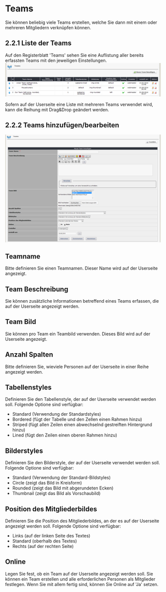 # Teams

Sie können beliebig viele Teams erstellen, welche Sie dann mit einem oder mehreren Mitgliedern verknüpfen können.

## 2.2.1 Liste der Teams

Auf den Registerblatt 'Teams' sehen Sie eine Auflistung aller bereits erfassten Teams mit den jeweiligen Einstellungen. ![](../../.gitbook/assets/2admin_teams_list.png)

Sofern auf der Userseite eine Liste mit mehreren Teams verwendet wird, kann die Reihung mit Drag&Drop geändert werden.

## 2.2.2 Teams hinzufügen/bearbeiten

![](../../.gitbook/assets/2admin_teams_add.png)

## Teamname

Bitte definieren Sie einen Teamnamen. Dieser Name wird auf der Userseite angezeigt.

## Team Beschreibung

Sie können zusätzliche Informationen betreffend eines Teams erfassen, die auf der Userseite angezeigt werden.

## Team Bild

Sie können pro Team ein Teambild verwenden. Dieses Bild wird auf der Userseite angezeigt.

## Anzahl Spalten

Bitte definieren Sie, wieviele Personen auf der Userseite in einer Reihe angezeigt werden.

## Tabellenstyles

Definieren Sie den Tabellenstyle, der auf der Userseite verwendet werden soll. Folgende Optione sind verfügbar:

* Standard \(Verwendung der Standardstyles\)
* Bordered \(fügt der Tabelle und den Zellen einen Rahmen hinzu\)
* Striped \(fügt allen Zeilen einen abwechselnd gestreiften Hintergrund hinzu\)
* Lined \(fügt den Zeilen einen oberen Rahmen hinzu\)

## Bilderstyles

Definieren Sie den Bilderstyle, der auf der Userseite verwendet werden soll. Folgende Optione sind verfügbar:

* Standard \(Verwendung der Standard-Bildstyles\)
* Circle \(zeigt das Bild in Kreisform\)
* Rounded \(zeigt das Bild mit abgerundeten Ecken\)
* Thumbnail \(zeigt das Bild als Vorschaubild\)

## Position des Mitgliederbildes

Definieren Sie die Position des Mitgliederbildes, an der es auf der Userseite angezeigt werden soll. Folgende Optione sind verfügbar:

* Links \(auf der linken Seite des Textes\)
* Standard \(oberhalb des Textes\)
* Rechts \(auf der rechten Seite\)

## Online

Legen Sie fest, ob ein Team auf der Userseite angezeigt werden soll. Sie können ein Team erstellen und alle erforderlichen Personen als Mitglieder festlegen. Wenn Sie mit allem fertig sind, können Sie Online auf 'Ja' setzen.

